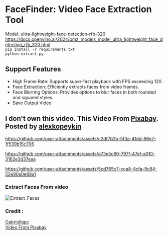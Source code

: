 # FaceFinder: Video Face Extraction Tool
Model: ultra-lightweight-face-detection-rfb-320
https://docs.openvino.ai/2024/omz_models_model_ultra_lightweight_face_detection_rfb_320.html <br>
```pip install -r requirements.txt```<br>
```python extract.py```
## Support Features
* High Frame Rate: Supports super-fast playback with FPS exceeding 120.
* Face Extraction: Efficiently extracts faces from video frames.
* Face Blurring Options: Provides options to blur faces in both rounded and squared styles.
* Save Output Video

## I don't own this video. This Video From [Pixabay](https://pixabay.com/videos/alley-people-walk-street-ukraine-39837/). Posted by [alexkopeykin](https://pixabay.com/users/alexkopeykin-6178059/)

https://github.com/user-attachments/assets/c2df7b3b-5f3a-41dd-96e7-1f539b15c706


https://github.com/user-attachments/assets/e73e5c80-797f-47ef-a010-3162e3d37eaa



https://github.com/user-attachments/assets/5cd765c7-cca8-4cfa-9c84-52e90a0e68a1
### Extract Faces From video
![Extract_Faces](https://github.com/user-attachments/assets/81b1c922-faff-4b9e-a712-e34d2d9e7f32)



### Credit :
[Gabriellgpc](https://github.com/Gabriellgpc/ultra-lightweight-face-detection) <br>
[Video From Pixabay](https://pixabay.com/videos/alley-people-walk-street-ukraine-39837/)
